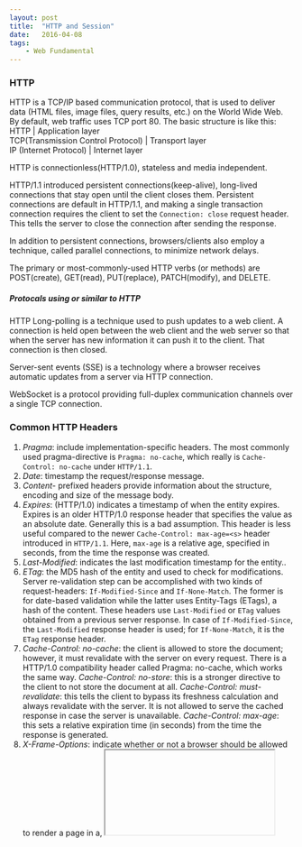 ```yaml
---
layout: post
title:  "HTTP and Session"
date:   2016-04-08
tags:   
    - Web Fundamental
---
```


### HTTP

HTTP is a TCP/IP based communication protocol, that is used to deliver data (HTML files, image files, query results, etc.) on the World Wide Web. By default, web traffic uses TCP port 80. The basic structure is like this:
HTTP | Application layer  
TCP(Transmission Control Protocol) | Transport layer  
IP (Internet Protocol) | Internet layer

HTTP is connectionless(HTTP/1.0), stateless and media independent.

HTTP/1.1 introduced persistent connections(keep-alive), long-lived connections that stay open until the client closes them. Persistent connections are default in HTTP/1.1, and making a single transaction connection requires the client to set the `Connection: close` request header. This tells the server to close the connection after sending the response.

In addition to persistent connections, browsers/clients also employ a technique, called parallel connections, to minimize network delays. 

The primary or most-commonly-used HTTP verbs (or methods) are POST(create), GET(read), PUT(replace), PATCH(modify), and DELETE.

##### Protocals using or similar to HTTP 

HTTP Long-polling is a technique used to push updates to a web client. A connection is held open between the web client and the web server so that when the server has new information it can push it to the client. That connection is then closed.

Server-sent events (SSE) is a technology where a browser receives automatic updates from a server via HTTP connection.

WebSocket is a protocol providing full-duplex communication channels over a single TCP connection. 

### Common HTTP Headers

1. *Pragma*: include implementation-specific headers. The most commonly used pragma-directive is `Pragma: no-cache`, which really is `Cache-Control: no-cache` under `HTTP/1.1`.
2. *Date*: timestamp the request/response message.
3. *Content-* prefixed headers provide information about the structure, encoding and size of the message body.
4. *Expires*: (HTTP/1.0) indicates a timestamp of when the entity expires.
    Expires is an older HTTP/1.0 response header that specifies the value as an absolute date. Generally this is a bad assumption. This header is less useful compared to the newer `Cache-Control: max-age=<s>` header introduced in `HTTP/1.1`. Here, `max-age` is a relative age, specified in seconds, from the time the response was created.  
5. *Last-Modified*: indicates the last modification timestamp for the entity..
6. *ETag*: the MD5 hash of the entity and used to check for modifications.
    Server re-validation step can be accomplished with two kinds of request-headers: `If-Modified-Since` and `If-None-Match`. The former is for date-based validation while the latter uses Entity-Tags (ETags), a hash of the content. These headers use `Last-Modified` or `ETag` values obtained from a previous server response. In case of `If-Modified-Since`, the `Last-Modified` response header is used; for `If-None-Match`, it is the `ETag` response header.
7. *Cache-Control: no-cache*: the client is allowed to store the document; however, it must revalidate with the server on every request. There is a HTTP/1.0 compatibility header called Pragma: no-cache, which works the same way.
    *Cache-Control: no-store*: this is a stronger directive to the client to not store the document at all.
    *Cache-Control: must-revalidate*: this tells the client to bypass its freshness calculation and always revalidate with the server. It is not allowed to serve the cached response in case the server is unavailable.
    *Cache-Control: max-age*: this sets a relative expiration time (in seconds) from the time the response is generated.
8. *X-Frame-Options*: indicate whether or not a browser should be allowed to render a page in a<frame>, <iframe> or <object> .
9. *DNT(Do Not Track)*: indicate whether or not a browser should be allowed to user tracking(cookies, Internet address, browser fingerprinting).

### Security and Authentication
TTPS is a secure version of HTTP, inserting an additional layer between HTTP and TCP called TLS or SSL (Transport Layer Security or Secure Sockets Layer, respectively). HTTPS communicates over port 443 by default.

Cross-Origin Resource Sharing (CORS) gives web servers cross-domain access controls, which enable secure cross-domain data transfers. Modern browsers use CORS in an API container - such as XMLHttpRequest - to mitigate risks of cross-origin HTTP requests.
The response header adds a Access-Control-Allow-Origin header to specifies a URI that may access the resource.

A Cross-site scripting (XSS) hole is when an attacker can inject client-side scripts into a page viewed by other users. Browsers treat these injected scripts like any other script in the page. It can steal cookie or manipulate session in some ways. We can exclude or escape HTML input to deal with this.
A Cross-site request forgery hole is when a malicious site can cause a visitor's browser to make a request to server that causes a change on the server. The server thinks that because the request comes with the user's cookies, the user wanted to submit that form. CSRF attacks usually involve JavaScript to submit the cross-site form automatically. It is possible for a malicious site to make a user submit a form to another site even without JavaScript, however: form fields can be hidden and buttons can be disguised as links or scrollbars.The most common method to prevent Cross-Site Request Forgery (CSRF) attacks is to append unpredictable challenge tokens to each request and associate them with the user’s session. Such tokens should at a minimum be unique per user session, but can also be unique per request. By including a challenge token with each request, the developer can ensure that the request is valid and not coming from another source other than the user.
 
### Session

A session can be defined as a server-side storage of information that is desired to persist throughout the user's interaction with the web site or web application. Intuitively, I treat session as a specific time span, for example, the time browser window keeps open, that client and server communiate with each other. 

So, in order to keep persistent infor with stateless HTTP, here are a few different ways a server can collect client info:
1. Request headers: From, Referer, User-Agent 
2. Client-IP - the IP address of the client
3. Fat Urls(rewrite URLs) - storing state of the current user by modifying the URL and redirecting to a different URL on each click; each click essentially accumulates state.
4. Cookies - Cookies allow the server to attach arbitrary information for outgoing responses via the Set-Cookie response header. A cookie is set with key/value pairs separated by semicolon (;), as in Set-Cookie: session-id=12345ABC; username=nettuts. A server can also restrict the cookies to a specific domain and path, and it can make them persistent with an expires value. Cookies are automatically sent by the browser for each request made to a server, and the browser ensures that only the domain- and path-specific cookies are sent in the request. In cookies we  can set SessionID, or a session token, which  is a unique identifier that is generated and sent from a server to a client to identify the current interaction session.  This is called *session tracking*. There are other techniques use other to keep tracking of session, like OAuth uses access tokens.

##### Why I wrote this post

It's kind of a sad story...as a web dev, I didn't have the basic knowledge with http and session when doing a job interview somewhat at early 2016...sad, just sad...






